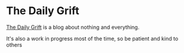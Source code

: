 # The Daily Grift

[The Daily Grift](https://dailygrift.xyz) is a blog about nothing and everything. 

It's also a work in progress most of the time, so be patient and kind to others
